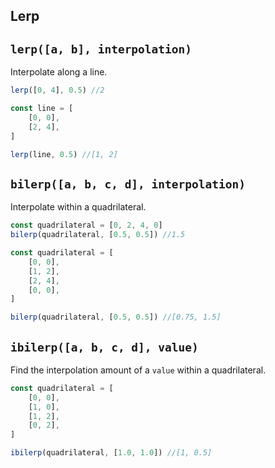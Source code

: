 ## Lerp

## `lerp([a, b], interpolation)`
Interpolate along a line.
```javascript
lerp([0, 4], 0.5) //2
```
```javascript
const line = [
	[0, 0],
	[2, 4],
]

lerp(line, 0.5) //[1, 2]
```

## `bilerp([a, b, c, d], interpolation)`
Interpolate within a quadrilateral.
```javascript
const quadrilateral = [0, 2, 4, 0]
bilerp(quadrilateral, [0.5, 0.5]) //1.5
```

```javascript
const quadrilateral = [
	[0, 0],
	[1, 2],
	[2, 4],
	[0, 0],
]

bilerp(quadrilateral, [0.5, 0.5]) //[0.75, 1.5]
```

## `ibilerp([a, b, c, d], value)`
Find the interpolation amount of a `value` within a quadrilateral.
```javascript
const quadrilateral = [
	[0, 0],
	[1, 0],
	[1, 2],
	[0, 2],
]

ibilerp(quadrilateral, [1.0, 1.0]) //[1, 0.5]
```